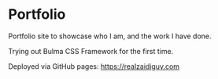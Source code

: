 # Portfolio

Portfolio site to showcase who I am, and the work I have done.

Trying out Bulma CSS Framework for the first time.

Deployed via GitHub pages:
https://realzaidiguy.com 
